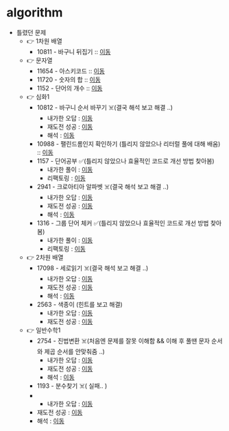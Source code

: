 # algorithm

- 틀렸던 문제
  - 👉 1차원 배열
    - 10811 - 바구니 뒤집기 :: [이동](https://github.com/edel1212/algorithm/blob/main/src/oneDimensArr/Q10811.java) 
  - 👉  문자열
    - 11654 - 아스키코드 :: [이동](https://github.com/edel1212/algorithm/blob/main/src/stringQuize/Q11654.java) 
    - 11720 - 숫자의 합 :: [이동](https://github.com/edel1212/algorithm/blob/main/src/stringQuize/Q11720.java)
    - 1152  - 단어의 개수 :: [이동](https://github.com/edel1212/algorithm/blob/main/src/stringQuize/Q1152.java)
  - 👉  심화1
    - 10812 - 바구니 순서 바꾸기 ☠️(결국 해석 보고 해결 ..)
      - 내가한 오답 :  [이동](https://github.com/edel1212/algorithm/blob/main/src/intensiveStep1/Q10812_Fail.java) 
      - 재도전 성공 :  [이동](https://github.com/edel1212/algorithm/blob/main/src/intensiveStep1/Q10812_ReTry.java)
      - 해석      :  [이동](https://github.com/edel1212/algorithm/blob/main/src/intensiveStep1/Q10812_Succ.java)
    - 10988 - 팰린드롬인지 확인하기 (틀리지 않았으나 리터럴 풀에 대해 배움) :: [이동](https://github.com/edel1212/algorithm/blob/main/src/intensiveStep1/Q10988.java)
    - 1157 - 단어공부 ✅(틀리지 않았으나 효율적인 코드로 개선 방법 찾아봄) 
      - 내가한 풀이 :  [이동](https://github.com/edel1212/algorithm/blob/main/src/intensiveStep1/Q1157.java)
      - 리팩토링   :  [이동](https://github.com/edel1212/algorithm/blob/main/src/intensiveStep1/Q1157_efficient.java)
    - 2941 - 크로아티아 알파벳 ☠️(결국 해석 보고 해결 ..)
      - 내가한 오답 :  [이동](https://github.com/edel1212/algorithm/blob/main/src/intensiveStep1/Q2941_Fail.java)
      - 재도전 성공 :  [이동](https://github.com/edel1212/algorithm/blob/main/src/intensiveStep1/Q2941_ReTry.java)
      - 해석      :  [이동](https://github.com/edel1212/algorithm/blob/main/src/intensiveStep1/Q2941_Succ.java)
    - 1316 - 그룹 단어 체커 ✅(틀리지 않았으나 효율적인 코드로 개선 방법 찾아봄)
      - 내가한 풀이 :  [이동](https://github.com/edel1212/algorithm/blob/main/src/intensiveStep1/Q1316.java)
      - 리팩토링   :  [이동](https://github.com/edel1212/algorithm/blob/main/src/intensiveStep1/Q1316_efficient.java) 
  - 👉 2차원 배열
    - 17098 - 세로읽기 ☠️(결국 해석 보고 해결 ..) 
        - 내가한 오답 :  [이동](https://github.com/edel1212/algorithm/blob/main/src/twoDimensArr/Q10798_Fail.java)
        - 재도전 성공 :  [이동](https://github.com/edel1212/algorithm/blob/main/src/twoDimensArr/Q10798_ReTry.java)
        - 해석      :  [이동](https://github.com/edel1212/algorithm/blob/main/src/twoDimensArr/Q10798_Succ.java)
    - 2563 - 색종이 (힌트를 보고 해결)
      - 내가한 오답 :  [이동](https://github.com/edel1212/algorithm/blob/main/src/twoDimensArr/Q2563_Fail.java)
      - 재도전 성공 :  [이동](https://github.com/edel1212/algorithm/blob/main/src/twoDimensArr/Q2563_Succ.java)
  - 👉  일반수학1
    - 2754 - 진법변환 ☠️(처음엔 문제를 잘못 이해함 && 이해 후 풀땐 문자 순서와 제곱 순서를 안맞춰줌 ..) 
      - 내가한 오답 :  [이동](https://github.com/edel1212/algorithm/blob/main/src/generalMath1/Q2745_Fail.java)
      - 재도전 성공 :  [이동](https://github.com/edel1212/algorithm/blob/main/src/generalMath1/Q2745_Retry.java)
      - 해석      :  [이동](https://github.com/edel1212/algorithm/blob/main/src/generalMath1/Q2745_Succ.java)
    - 1193 - 분수찾기 ☠️( 실패.. )
    - - 내가한 오답 :  [이동](https://github.com/edel1212/algorithm/blob/main/src/generalMath1/Q1193_Fail.java)
    - 재도전 성공 :  [이동](https://github.com/edel1212/algorithm/blob/main/src/generalMath1/Q1193_Retry.java)
    - 해석      :  [이동](https://github.com/edel1212/algorithm/blob/main/src/generalMath1/Q1193_Succ.java)